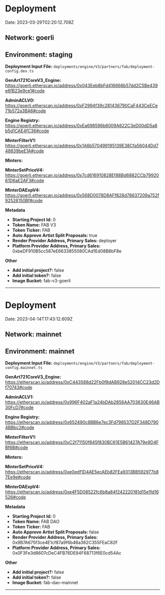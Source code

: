 
# Deployment

Date: 2023-03-29T02:20:12.708Z

## **Network:** goerli

## **Environment:** staging

**Deployment Input File:** `deployments/engine/V3/partners/fab/deployment-config.dev.ts`

**GenArt721CoreV3_Engine:** https://goerli.etherscan.io/address/0x043Eeb8bFd416666b57dd2C5Be439e6fB23e9ce1#code

**AdminACLV0:** https://goerli.etherscan.io/address/0xF2994f39c281436790CaF443CeECe71b572a3BA6#code

**Engine Registry:** https://goerli.etherscan.io/address/0xEa698596b6009A622C3eD00dD5a8b5d1CAE4fC36#code

**MinterFilterV1:** https://goerli.etherscan.io/address/0x1A6b570499195139E38Cfa56044Dd748839beE1A#code

**Minters:**

**MinterSetPriceV4:** https://goerli.etherscan.io/address/0x7cd616910828Ef88Bd6882CCb7992061D6aE2AF3#code

**MinterDAExpV4:** https://goerli.etherscan.io/address/0x568D0078D8AFf828d78637209a752f92526150Bf#code



**Metadata**

- **Starting Project Id:** 0
- **Token Name:** FAB V3
- **Token Ticker:** FAB
- **Auto Approve Artist Split Proposals:** true
- **Render Provider Address, Primary Sales:** deployer
- **Platform Provider Address, Primary Sales:** 0xbeDF910B5cc587eE6633855080CAd1Ed08B8bF8e

**Other**

- **Add initial project?:** false
- **Add initial token?:** false
- **Image Bucket:** fab-v3-goerli

---


# Deployment

Date: 2023-04-14T17:43:12.609Z

## **Network:** mainnet

## **Environment:** mainnet

**Deployment Input File:** `deployments/engine/V3/partners/fab/deployment-config.mainnet.ts`

**GenArt721CoreV3_Engine:** https://etherscan.io/address/0xC443588d22Fb0f8dAB928e52014CC23d2Df70743#code

**AdminACLV1:** https://etherscan.io/address/0x996F402aF1a24bDAb2856AA703630E46AB30FcD7#code

**Engine Registry:** https://etherscan.io/address/0x652490c8BB6e7ec3Fd798537D2F348D7904BBbc2#code

**MinterFilterV1:** https://etherscan.io/address/0xC2f71150f845f830BC61E5B61427A79e9D4FBf6B#code

**Minters:**

**MinterSetPriceV4:** https://etherscan.io/address/0xe0edf1D4AE5ecAEb82FEa9313BB592977b87Ee9e#code

**MinterDAExpV4:** https://etherscan.io/address/0xe4F5D08522fc6b8a84f242220181d15e1fd16526#code



**Metadata**

- **Starting Project Id:** 0
- **Token Name:** FAB DAO
- **Token Ticker:** FAB
- **Auto Approve Artist Split Proposals:** false
- **Render Provider Address, Primary Sales:** 0x9B7A675f3ce4E1cf87a9f6b46a362C355FEaC82F
- **Platform Provider Address, Primary Sales:** 0x0F3Fe3d8607cDeC4FB76DE84F68713f6E0cd54Ac

**Other**

- **Add initial project?:** false
- **Add initial token?:** false
- **Image Bucket:** fab-dao-mainnet

---


